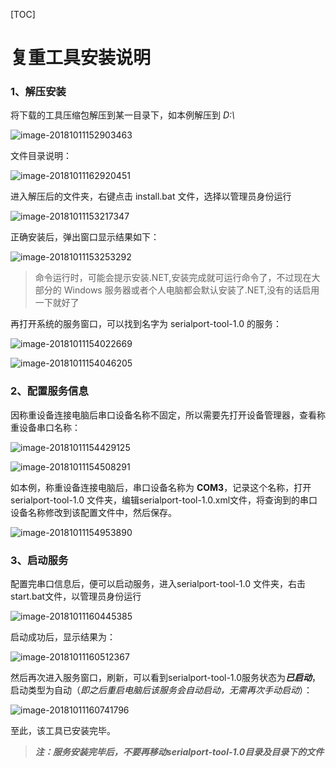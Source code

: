[TOC]

# 复重工具安装说明

### 1、解压安装

将下载的工具压缩包解压到某一目录下，如本例解压到 *D:\\* 

![image-20181011152903463](https://github.com/Imjw/img-repo/blob/master/image4md//image-20181011152903463.png)

 文件目录说明：

![image-20181011162920451](/Users/wujianwei/文档/markdowm/assets/image-20181011162920451.png)

进入解压后的文件夹，右键点击 install.bat 文件，选择以管理员身份运行

![image-20181011153217347](https://github.com/Imjw/img-repo/blob/master/image4md/image-20181011153217347.png)

正确安装后，弹出窗口显示结果如下：

![image-20181011153253292](https://github.com/Imjw/img-repo/blob/master/image4md/image-20181011153253292.png)

> 命令运行时，可能会提示安装.NET,安装完成就可运行命令了，不过现在大部分的 Windows 服务器或者个人电脑都会默认安装了.NET,没有的话启用一下就好了

再打开系统的服务窗口，可以找到名字为 serialport-tool-1.0 的服务：

![image-20181011154022669](https://github.com/Imjw/img-repo/blob/master/image4md/image-20181011154022669.png)

![image-20181011154046205](https://github.com/Imjw/img-repo/blob/master/image4md/image-20181011154046205.png)



### 2、配置服务信息

因称重设备连接电脑后串口设备名称不固定，所以需要先打开设备管理器，查看称重设备串口名称：

![image-20181011154429125](https://github.com/Imjw/img-repo/blob/master/image4md/image-20181011154429125.png)

![image-20181011154508291](https://github.com/Imjw/img-repo/blob/master/image4md/image-20181011154508291.png)

如本例，称重设备连接电脑后，串口设备名称为 **COM3**，记录这个名称，打开 serialport-tool-1.0 文件夹，编辑serialport-tool-1.0.xml文件，将查询到的串口设备名称修改到该配置文件中，然后保存。

![image-20181011154953890](https://github.com/Imjw/img-repo/blob/master/image4md/image-20181011154953890.png)



### 3、启动服务

配置完串口信息后，便可以启动服务，进入serialport-tool-1.0 文件夹，右击start.bat文件，以管理员身份运行

![image-20181011160445385](https://github.com/Imjw/img-repo/blob/master/image4md/image-20181011160445385.png)

启动成功后，显示结果为：

![image-20181011160512367](https://github.com/Imjw/img-repo/blob/master/image4md/image-20181011160512367.png)

然后再次进入服务窗口，刷新，可以看到serialport-tool-1.0服务状态为***已启动***，启动类型为自动（*即之后重启电脑后该服务会自动启动，无需再次手动启动*）：

![image-20181011160741796](https://github.com/Imjw/img-repo/blob/master/image4md/image-20181011160741796.png)



至此，该工具已安装完毕。

> ***注：服务安装完毕后，不要再移动serialport-tool-1.0目录及目录下的文件***



